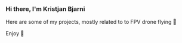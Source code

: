 ### Hi there, I'm Kristjan Bjarni

Here are some of my projects, mostly related to to FPV drone flying 🚁

Enjoy 🤟

